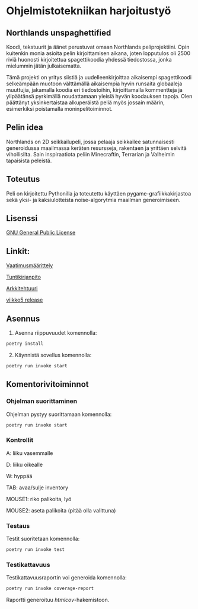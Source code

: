 # Ohjelmistotekniikan harjoitustyö
## Northlands unspaghettified
Koodi, tekstuurit ja äänet perustuvat omaan Northlands peliprojektiini. Opin kuitenkin monia asioita pelin kirjoittamisen aikana, joten lopputulos oli 2500 riviä huonosti kirjoitettua spagettikoodia yhdessä tiedostossa, jonka mielummin jätän julkaisematta.

Tämä projekti on yritys siistiä ja uudelleenkirjoittaa aikaisempi spagettikoodi selkeämpään muotoon välttämällä aikaisempia hyvin runsaita globaaleja muuttujia, jakamalla koodia eri tiedostoihin, kirjoittamalla kommentteja ja ylipäätänsä pyrkimällä noudattamaan yleisiä hyvän koodauksen tapoja. Olen päättänyt yksinkertaistaa alkuperäistä peliä myös jossain määrin, esimerkiksi poistamalla moninpelitoiminnot.

## Pelin idea
Northlands on 2D seikkailupeli, jossa pelaaja seikkailee satunnaisesti generoidussa maailmassa keräten resursseja, rakentaen ja yrittäen selvitä vihollisilta. Sain inspiraatiota peliin Minecraftin, Terrarian ja Valheimin tapaisista peleistä.

## Toteutus
Peli on kirjoitettu Pythonilla ja toteutettu käyttäen pygame-grafiikkakirjastoa sekä yksi- ja kaksiulotteista noise-algorytmia maailman generoimiseen.

## Lisenssi
[GNU General Public License](https://opensource.org/licenses/GPL-3.0)

## Linkit:

[Vaatimusmäärittely](https://github.com/yoskari/ot_harjoitustyo/blob/main/dokumentaatio/maarittely.md)

[Tuntikirjanpito](https://github.com/yoskari/ot_harjoitustyo/blob/main/dokumentaatio/tuntikirjanpito.md)

[Arkkitehtuuri](https://github.com/yoskari/ot_harjoitustyo/blob/main/dokumentaatio/arkkitehtuuri.md)

[viikko5 release](https://github.com/yoskari/ot_harjoitustyo/releases/tag/viikko5)

## Asennus
1. Asenna riippuvuudet komennolla:

```bash
poetry install
```

2. Käynnistä sovellus komennolla:

```bash
poetry run invoke start
```

## Komentorivitoiminnot

### Ohjelman suorittaminen

Ohjelman pystyy suorittamaan komennolla:

```bash
poetry run invoke start
```

### Kontrollit
A: liiku vasemmalle

D: liiku oikealle

W: hyppää

TAB: avaa/sulje inventory

MOUSE1: riko palikoita, lyö

MOUSE2: aseta palikoita (pitää olla valittuna)


### Testaus

Testit suoritetaan komennolla:

```bash
poetry run invoke test
```

### Testikattavuus

Testikattavuusraportin voi generoida komennolla:

```bash
poetry run invoke coverage-report
```

Raportti generoituu _htmlcov_-hakemistoon.
